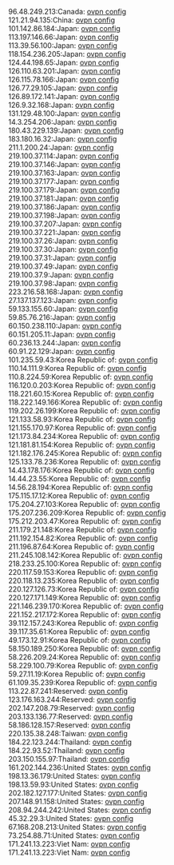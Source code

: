 96.48.249.213:Canada: [ovpn config](vpn/96_48_249_213.ovpn)  
121.21.94.135:China: [ovpn config](vpn/121_21_94_135.ovpn)  
101.142.86.184:Japan: [ovpn config](vpn/101_142_86_184.ovpn)  
113.197.146.66:Japan: [ovpn config](vpn/113_197_146_66.ovpn)  
113.39.56.100:Japan: [ovpn config](vpn/113_39_56_100.ovpn)  
118.154.236.205:Japan: [ovpn config](vpn/118_154_236_205.ovpn)  
124.44.198.65:Japan: [ovpn config](vpn/124_44_198_65.ovpn)  
126.110.63.201:Japan: [ovpn config](vpn/126_110_63_201.ovpn)  
126.115.78.166:Japan: [ovpn config](vpn/126_115_78_166.ovpn)  
126.77.29.105:Japan: [ovpn config](vpn/126_77_29_105.ovpn)  
126.89.172.141:Japan: [ovpn config](vpn/126_89_172_141.ovpn)  
126.9.32.168:Japan: [ovpn config](vpn/126_9_32_168.ovpn)  
131.129.48.100:Japan: [ovpn config](vpn/131_129_48_100.ovpn)  
14.3.254.206:Japan: [ovpn config](vpn/14_3_254_206.ovpn)  
180.43.229.139:Japan: [ovpn config](vpn/180_43_229_139.ovpn)  
183.180.16.32:Japan: [ovpn config](vpn/183_180_16_32.ovpn)  
211.1.200.24:Japan: [ovpn config](vpn/211_1_200_24.ovpn)  
219.100.37.114:Japan: [ovpn config](vpn/219_100_37_114.ovpn)  
219.100.37.146:Japan: [ovpn config](vpn/219_100_37_146.ovpn)  
219.100.37.163:Japan: [ovpn config](vpn/219_100_37_163.ovpn)  
219.100.37.177:Japan: [ovpn config](vpn/219_100_37_177.ovpn)  
219.100.37.179:Japan: [ovpn config](vpn/219_100_37_179.ovpn)  
219.100.37.181:Japan: [ovpn config](vpn/219_100_37_181.ovpn)  
219.100.37.186:Japan: [ovpn config](vpn/219_100_37_186.ovpn)  
219.100.37.198:Japan: [ovpn config](vpn/219_100_37_198.ovpn)  
219.100.37.207:Japan: [ovpn config](vpn/219_100_37_207.ovpn)  
219.100.37.221:Japan: [ovpn config](vpn/219_100_37_221.ovpn)  
219.100.37.26:Japan: [ovpn config](vpn/219_100_37_26.ovpn)  
219.100.37.30:Japan: [ovpn config](vpn/219_100_37_30.ovpn)  
219.100.37.31:Japan: [ovpn config](vpn/219_100_37_31.ovpn)  
219.100.37.49:Japan: [ovpn config](vpn/219_100_37_49.ovpn)  
219.100.37.9:Japan: [ovpn config](vpn/219_100_37_9.ovpn)  
219.100.37.98:Japan: [ovpn config](vpn/219_100_37_98.ovpn)  
223.216.58.168:Japan: [ovpn config](vpn/223_216_58_168.ovpn)  
27.137.137.123:Japan: [ovpn config](vpn/27_137_137_123.ovpn)  
59.133.155.60:Japan: [ovpn config](vpn/59_133_155_60.ovpn)  
59.85.76.216:Japan: [ovpn config](vpn/59_85_76_216.ovpn)  
60.150.238.110:Japan: [ovpn config](vpn/60_150_238_110.ovpn)  
60.151.205.11:Japan: [ovpn config](vpn/60_151_205_11.ovpn)  
60.236.13.244:Japan: [ovpn config](vpn/60_236_13_244.ovpn)  
60.91.22.129:Japan: [ovpn config](vpn/60_91_22_129.ovpn)  
101.235.59.43:Korea Republic of: [ovpn config](vpn/101_235_59_43.ovpn)  
110.14.111.9:Korea Republic of: [ovpn config](vpn/110_14_111_9.ovpn)  
110.8.224.59:Korea Republic of: [ovpn config](vpn/110_8_224_59.ovpn)  
116.120.0.203:Korea Republic of: [ovpn config](vpn/116_120_0_203.ovpn)  
118.221.60.15:Korea Republic of: [ovpn config](vpn/118_221_60_15.ovpn)  
118.222.149.166:Korea Republic of: [ovpn config](vpn/118_222_149_166.ovpn)  
119.202.26.199:Korea Republic of: [ovpn config](vpn/119_202_26_199.ovpn)  
121.133.58.93:Korea Republic of: [ovpn config](vpn/121_133_58_93.ovpn)  
121.155.170.97:Korea Republic of: [ovpn config](vpn/121_155_170_97.ovpn)  
121.173.84.234:Korea Republic of: [ovpn config](vpn/121_173_84_234.ovpn)  
121.181.81.154:Korea Republic of: [ovpn config](vpn/121_181_81_154.ovpn)  
121.182.176.245:Korea Republic of: [ovpn config](vpn/121_182_176_245.ovpn)  
125.133.78.236:Korea Republic of: [ovpn config](vpn/125_133_78_236.ovpn)  
14.43.178.176:Korea Republic of: [ovpn config](vpn/14_43_178_176.ovpn)  
14.44.23.55:Korea Republic of: [ovpn config](vpn/14_44_23_55.ovpn)  
14.56.28.194:Korea Republic of: [ovpn config](vpn/14_56_28_194.ovpn)  
175.115.17.12:Korea Republic of: [ovpn config](vpn/175_115_17_12.ovpn)  
175.204.27.103:Korea Republic of: [ovpn config](vpn/175_204_27_103.ovpn)  
175.207.236.209:Korea Republic of: [ovpn config](vpn/175_207_236_209.ovpn)  
175.212.203.47:Korea Republic of: [ovpn config](vpn/175_212_203_47.ovpn)  
211.179.21.148:Korea Republic of: [ovpn config](vpn/211_179_21_148.ovpn)  
211.192.154.82:Korea Republic of: [ovpn config](vpn/211_192_154_82.ovpn)  
211.196.87.64:Korea Republic of: [ovpn config](vpn/211_196_87_64.ovpn)  
211.245.108.142:Korea Republic of: [ovpn config](vpn/211_245_108_142.ovpn)  
218.233.25.100:Korea Republic of: [ovpn config](vpn/218_233_25_100.ovpn)  
220.117.59.153:Korea Republic of: [ovpn config](vpn/220_117_59_153.ovpn)  
220.118.13.235:Korea Republic of: [ovpn config](vpn/220_118_13_235.ovpn)  
220.127.126.73:Korea Republic of: [ovpn config](vpn/220_127_126_73.ovpn)  
220.127.171.149:Korea Republic of: [ovpn config](vpn/220_127_171_149.ovpn)  
221.146.239.170:Korea Republic of: [ovpn config](vpn/221_146_239_170.ovpn)  
221.152.217.172:Korea Republic of: [ovpn config](vpn/221_152_217_172.ovpn)  
39.112.157.243:Korea Republic of: [ovpn config](vpn/39_112_157_243.ovpn)  
39.117.35.61:Korea Republic of: [ovpn config](vpn/39_117_35_61.ovpn)  
49.173.12.91:Korea Republic of: [ovpn config](vpn/49_173_12_91.ovpn)  
58.150.189.250:Korea Republic of: [ovpn config](vpn/58_150_189_250.ovpn)  
58.226.209.24:Korea Republic of: [ovpn config](vpn/58_226_209_24.ovpn)  
58.229.100.79:Korea Republic of: [ovpn config](vpn/58_229_100_79.ovpn)  
59.27.11.19:Korea Republic of: [ovpn config](vpn/59_27_11_19.ovpn)  
61.109.35.239:Korea Republic of: [ovpn config](vpn/61_109_35_239.ovpn)  
113.22.87.241:Reserved: [ovpn config](vpn/113_22_87_241.ovpn)  
123.176.163.244:Reserved: [ovpn config](vpn/123_176_163_244.ovpn)  
202.147.208.79:Reserved: [ovpn config](vpn/202_147_208_79.ovpn)  
203.133.136.77:Reserved: [ovpn config](vpn/203_133_136_77.ovpn)  
58.186.128.157:Reserved: [ovpn config](vpn/58_186_128_157.ovpn)  
220.135.38.248:Taiwan: [ovpn config](vpn/220_135_38_248.ovpn)  
184.22.123.244:Thailand: [ovpn config](vpn/184_22_123_244.ovpn)  
184.22.93.52:Thailand: [ovpn config](vpn/184_22_93_52.ovpn)  
203.150.155.97:Thailand: [ovpn config](vpn/203_150_155_97.ovpn)  
161.202.144.236:United States: [ovpn config](vpn/161_202_144_236.ovpn)  
198.13.36.179:United States: [ovpn config](vpn/198_13_36_179.ovpn)  
198.13.59.93:United States: [ovpn config](vpn/198_13_59_93.ovpn)  
202.182.127.177:United States: [ovpn config](vpn/202_182_127_177.ovpn)  
207.148.91.158:United States: [ovpn config](vpn/207_148_91_158.ovpn)  
208.94.244.242:United States: [ovpn config](vpn/208_94_244_242.ovpn)  
45.32.29.3:United States: [ovpn config](vpn/45_32_29_3.ovpn)  
67.168.208.213:United States: [ovpn config](vpn/67_168_208_213.ovpn)  
73.254.88.71:United States: [ovpn config](vpn/73_254_88_71.ovpn)  
171.241.13.223:Viet Nam: [ovpn config](vpn/171_241_13_223.ovpn)  
171.241.13.223:Viet Nam: [ovpn config](vpn/171_241_13_223.ovpn)  
